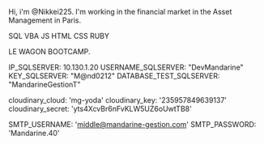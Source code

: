 Hi, i'm @Nikkei225. I'm working in the financial market in the Asset Management in Paris.

SQL VBA JS HTML CSS RUBY

LE WAGON BOOTCAMP.


<!---
Nikkei225/Nikkei225 is a ✨ special ✨ repository because its `README.md` (this file) appears on your GitHub profile.
You can click the Preview link to take a look at your changes.
--->

IP_SQLSERVER: 10.130.1.20
USERNAME_SQLSERVER: "DevMandarine"
KEY_SQLSERVER: "M@nd0212"
DATABASE_TEST_SQLSERVER: "MandarineGestionT"


cloudinary_cloud: 'mg-yoda'
cloudinary_key: '235957849639137'
cloudinary_secret: 'yts4XcvBr6nFvKLW5UZ6oUwtTB8'

SMTP_USERNAME: 'middle@mandarine-gestion.com'
SMTP_PASSWORD: 'Mandarine.40'
